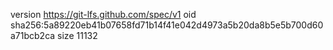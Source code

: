 version https://git-lfs.github.com/spec/v1
oid sha256:5a89220eb41b07658fd71b14f41e042d4973a5b20da8b5e5b700d60a71bcb2ca
size 11132
